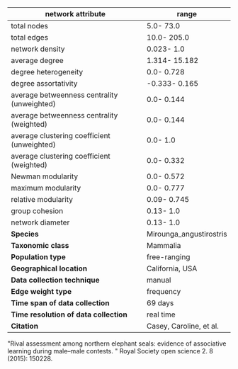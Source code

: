 network attribute|range
---|---
total nodes|5.0- 73.0
total edges|10.0- 205.0
network density|0.023- 1.0
average degree|1.314- 15.182
degree heterogeneity|0.0- 0.728
degree assortativity|-0.333- 0.165
average betweenness centrality (unweighted)|0.0- 0.144
average betweenness centrality (weighted)|0.0- 0.144
average clustering coefficient (unweighted)|0.0- 1.0
average clustering coefficient (weighted)|0.0- 0.332
Newman modularity|0.0- 0.572
maximum modularity|0.0- 0.777
relative modularity|0.09- 0.745
group cohesion|0.13- 1.0
network diameter|0.13- 1.0
**Species**| Mirounga_angustirostris
**Taxonomic class**| Mammalia
**Population type**| free-ranging
**Geographical location**| California, USA
**Data collection technique**| manual 
**Edge weight type**| frequency
**Time span of data collection**| 69 days
**Time resolution of data collection**| real time
**Citation**| Casey, Caroline, et al.
 "Rival assessment among northern elephant seals: evidence of associative learning during male–male contests.
" Royal Society open science 2.
8 (2015): 150228.
